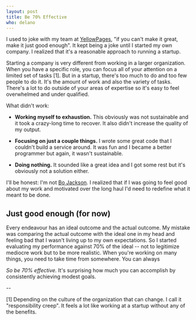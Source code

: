 ```yaml
---
layout: post
title: Be 70% Effective
who: delano
---
```


I used to joke with my team at [YellowPages](http://www.yellowpages.ca/), "if you can't make it great, make it just good enough". It kept being a joke until I started my own company. I realized that it's a reasonable approach to running a startup. 

Starting a company is very different from working in a larger organization. When you have a specific role, you can focus all of your attention on a limited set of tasks \[1\]. But in a startup, there's too much to do and too few people to do it. It's the amount of work and also the variety of tasks. There's a lot to do outside of your areas of expertise so it's easy to feel overwhelmed and under qualified. 

What didn't work:

* **Working myself to exhaustion.** This obviously was not sustainable and it took a crazy-long time to recover. It also didn't increase the quality of my output. 

* **Focusing on just a couple things.** I wrote some great code that I couldn't build a service around. It was fun and I became a better programmer but again, it wasn't sustainable.

* **Doing nothing.** It sounded like a great idea and I got some rest but it's obviously not a solution either. 

I'll be honest: I'm not [Bo Jackson](http://en.wikipedia.org/wiki/Bo_Jackson). I realized that if I was going to feel good about my work and motivated over the long haul I'd need to redefine what it meant to be done. 

## Just good enough (for now) ##

Every endeavour has an ideal outcome and the actual outcome. My mistake was comparing the actual outcome with the ideal one in my head and feeling bad that I wasn't living up to my own expectations. So I started evaluating my performance against 70% of the ideal -- not to legitimize mediocre work but to be more realistic. When you're working on many things, you need to take time from somewhere. You can always 

*So be 70% effective.* It's surprising how much you can accomplish by consistently achieving modest goals. 

-- 

\[1\] Depending on the culture of the organization that can change. I call it "responsibility creep". It feels a lot like working at a startup without any of the benefits. 


